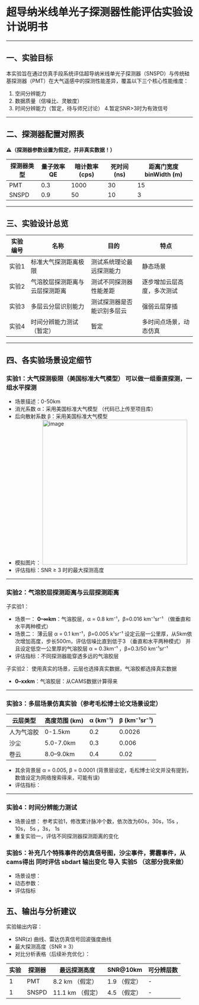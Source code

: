 # 超导纳米线单光子探测器性能评估实验设计说明书

---

## 一、实验目标

本实验旨在通过仿真手段系统评估超导纳米线单光子探测器（SNSPD）与传统硅基探测器（PMT）在大气遥感中的探测性能差异，覆盖以下三个核心性能维度：

1. 空间分辨能力  
2. 数据质量（信噪比、灵敏度）  
3. 时间分辨能力（暂定，待与师兄讨论）
4.暂定SNR>3时为有效信号
---

## 二、探测器配置对照表  
**⚠️（探测器参数设置为假定，并非真实数据！）**

| 探测器类型 | 量子效率 QE | 暗计数率 (cps) | 死时间 (ns) | 距离门宽度 binWidth (m) |
|------------|--------------|----------------|-------------|--------------------------|
| PMT        | 0.3          | 1000           | 30          | 15                       |
| SNSPD      | 0.9          | 50             | 10          | 3                        |

---

## 三、实验设计总览

| 实验编号 | 名称                           | 目的                           | 特点                           |
|----------|--------------------------------|--------------------------------|--------------------------------|
| 实验1    | 标准大气探测距离极限           | 测试系统理论最远探测能力       | 静态场景    |
| 实验2    | 气溶胶层探测距离与云层探测距离  | 测试不同探测器性能差距     | 逐步增加云层高度，多次测试     |
| 实验3    | 多层云分层识别能力             | 测试探测器是否能识别多层云     | 强弱云层穿插                |
| 实验4    | 时间分辨能力测试（暂定）       | 暂定                         | 多时间点场景，动态仿真         |

---

## 四、各实验场景设定细节

### 实验1：大气探测极限（美国标准大气模型）         可以做一组垂直探测，一组水平探测

- 场景描述：0-50km 
- 消光系数 α：采用美国标准大气模型  （代码已上传至项目库）
- 后向散射系数 β：采用美国标准大气模型
- 模拟图片：  <img width="391" alt="image" src="https://github.com/user-attachments/assets/465f9387-6447-46a0-acff-af832852fe04" />
- 评估指标：SNR ≥ 3 时的最大探测高度  

---

### 实验2：气溶胶层探测距离与云层探测距离
子实验1：
- 场景一： **0–∞km**：气溶胶层，α = 0.8 km⁻¹，β=0.016 km⁻¹sr⁻¹         （做垂直和水平两种模式）
- 场景二：  薄云层  α = 0.1 km⁻¹，β=0.005 k¹sr⁻¹  设定云层一公里厚，从5km依次增加高度，步长500m，评估信噪比直到低于3   （垂直和水平两种模式）  并且设定低空一公里厚的气溶胶层 α = 0.3km⁻¹ ，β=0.3/50 km⁻¹sr⁻¹ 
- 评估指标：不同探测器能穿透多远的气溶胶层
  
子实验2： 使用真实的场景，云层也选择真实数据，气溶胶都选择真实数据
- **0–xxkm**：气溶胶层：从CAMS数据计算得来
---

### 实验3：多层场景仿真实验（参考毛松博士论文场景设定）

| 云层类型 | 高度范围 (km) | α (km⁻¹) | β (km⁻¹sr⁻¹) |   
|----------|----------------|----------|----------------|
| 人为气溶胶 | 0-1.5km        | 0.2      | 0.0026        |
| 沙尘     | 5.0-7.0km       | 0.3       | 0.006        |
| 卷云     | 8.0–9.0km       | 0.4      | 0.02          |

- 其余背景层 α = 0.005, β = 0.0001  (背景层设定，毛松博士论文并没有提到，数值设定为网络搜索得来，可能有误)
- 评估指标：
---

### 实验4：时间分辨能力测试

- 场景设想： 参考实验1，修改累计脉冲个数，依次改为60s，30s，15s ，10s， 5s ，3s， 1s
- 重复实验一，评估不同探测器探测距离的变化


### 实验5：补充几个特殊事件的仿真信号图，沙尘事件，雾霾事件，从cams得出   同时评估 sbdart 输出变化 导入 实验5 （这部分我来做）
- 场景设想： 
- 动态参数：
- 评估指标


  
## 五、输出与分析建议
实验输出内容：

- SNR(z) 曲线、雷达仿真信号回波强度曲线
- 最大探测高度（SNR ≥ 3）
- 对比分析表格（后续补充优化）：

| 实验 | 探测器 | 最远探测高度 | SNR@10km | 可分辨层数 |
|------|--------|----------------|-----------|--------------|
| 1    | PMT    | 8.2 km    （假定）     | 1.9   （假定）    | -            | 
| 1    | SNSPD  | 11.1 km    （假定）    | 4.5    （假定）   | -            | 


